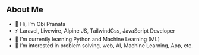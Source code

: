 ## About Me

- 👋 Hi, I’m Obi Pranata
- ⚡ Laravel, Livewire, Alpine JS, TailwindCss, JavaScript Developer
- 🌱 I’m currently learning Python and Machine Learning (ML)
- 👀 I’m interested in problem solving, web, AI, Machine Learning, App, etc.

